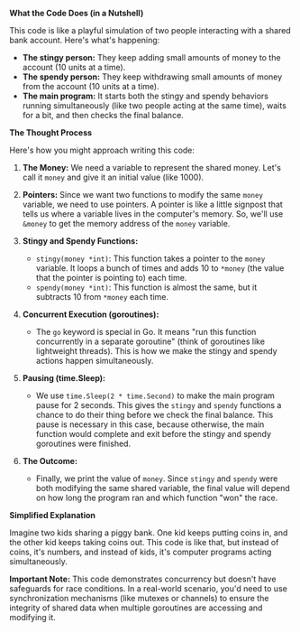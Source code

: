 **What the Code Does (in a Nutshell)**

This code is like a playful simulation of two people interacting with a shared bank account. Here's what's happening:

* **The stingy person:**  They keep adding small amounts of money to the account (10 units at a time).
* **The spendy person:** They keep withdrawing small amounts of money from the account (10 units at a time).
* **The main program:**  It starts both the stingy and spendy behaviors running simultaneously (like two people acting at the same time), waits for a bit, and then checks the final balance.

**The Thought Process**

Here's how you might approach writing this code:

1. **The Money:**  We need a variable to represent the shared money. Let's call it `money` and give it an initial value (like 1000).

2. **Pointers:** Since we want two functions to modify the same `money` variable, we need to use pointers. A pointer is like a little signpost that tells us where a variable lives in the computer's memory.  So, we'll use `&money` to get the memory address of the `money` variable.

3. **Stingy and Spendy Functions:**
   * `stingy(money *int)`: This function takes a pointer to the `money` variable. It loops a bunch of times and adds 10 to `*money` (the value that the pointer is pointing to) each time.
   * `spendy(money *int)`: This function is almost the same, but it subtracts 10 from `*money` each time.

4. **Concurrent Execution (goroutines):** 
   * The `go` keyword is special in Go. It means "run this function concurrently in a separate goroutine" (think of goroutines like lightweight threads). This is how we make the stingy and spendy actions happen simultaneously.

5. **Pausing (time.Sleep):**
   * We use `time.Sleep(2 * time.Second)` to make the main program pause for 2 seconds. This gives the `stingy` and `spendy` functions a chance to do their thing before we check the final balance. This pause is necessary in this case, because otherwise, the main function would complete and exit before the stingy and spendy goroutines were finished.

6. **The Outcome:**
   * Finally, we print the value of `money`. Since `stingy` and `spendy` were both modifying the same shared variable, the final value will depend on how long the program ran and which function "won" the race.

**Simplified Explanation**

Imagine two kids sharing a piggy bank. One kid keeps putting coins in, and the other kid keeps taking coins out. This code is like that, but instead of coins, it's numbers, and instead of kids, it's computer programs acting simultaneously.

**Important Note:** This code demonstrates concurrency but doesn't have safeguards for race conditions. In a real-world scenario, you'd need to use synchronization mechanisms (like mutexes or channels) to ensure the integrity of shared data when multiple goroutines are accessing and modifying it.

